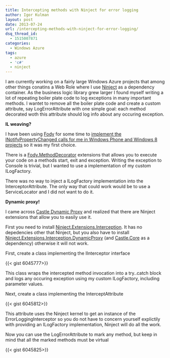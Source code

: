 ```yaml
---
title: Intercepting methods with Ninject for error logging
author: Igor Kulman
layout: post
date: 2013-07-24
url: /intercepting-methods-with-ninject-for-error-logging/
dsq_thread_id:
  - 1515007871
categories:
  - Windows Azure
tags:
  - azure
  - 'c#'
  - ninject
---
```

I am currently working on a fairly large Windows Azure projects that among other things conatins a Web Role where I use [Ninject][1] as a dependency container. As the business logic library grew larger I found myself writing a lot of repeating boiler plate code to log exceptions in many important methods. I wantet to remove all the boiler plate code and create a custom attribute, say LogErrorAttribute with one simple goal: each method decorated woth this attribute should log info about any occuring exception.

**IL weaving?**

I have been using [Fody][2] for some time to [implement the INotifyPropertyChanged calls for me in Windows Phone and Windows 8 projects][3] so it was my first choice. 

There is a [Fody.MethodDecorator][4] extensions that allows you to execute your code on a methods start, exit and exception. Writing the exception to Console is trivial, but I wanted to use a implementation of my custom ILogFactory. 

There was no way to inject a ILogFactory implementation into the InterceptorAttribute. The only way that could work would be to use a ServiceLocator and I did not want to do it.

**Dynamic proxy!**

I came across [Castle Dynamic Proxy][5] and realized that there are Ninject extensions that allow you to easily use it. 

First you need to install [Ninject.Extensions.Interception][6]. It has no depedencies other that Ninject, but you also have to install [Ninject.Extensions.Interception.DynamicProxy][7] (and [Castle.Core][8] as a dependency) otherwise it will not work.

First, create a class implementing the IInterceptor interface

{{< gist 6045777>}}

This class wraps the intercepted method invocation into a try..catch block and logs any occuring exception using my custom ILogFactory, including parameter values.

Next, create a class implementing the InterceptAttribute

{{< gist 6045812>}}

This attribute uses the Ninject kernel to get an instance of the ErrorLoggingInterceptor so you do not have to concern yourself explictily with providing an ILogFactory implementation, Ninject will do all the work.

Now you can use the LogErrorAttribute to mark any method, but keep in mind that all the marked methods must be virtual

{{< gist 6045825>}}

 [1]: http://www.ninject.org/
 [2]: https://github.com/Fody/Fody
 [3]: http://blog.kulman.sk/inotifypropertychanged-the-easy-way-in-windows-phone-and-windows-8/ "INotifyPropertyChanged the easy way in Windows Phone and Windows 8"
 [4]: https://github.com/Fody/MethodDecorator
 [5]: http://www.castleproject.org/projects/dynamicproxy/
 [6]: http://www.nuget.org/packages/Ninject.Extensions.Interception/3.0.0.8
 [7]: http://www.nuget.org/packages/Ninject.Extensions.Interception.DynamicProxy/3.0.0.8
 [8]: http://www.nuget.org/packages/Castle.Core/